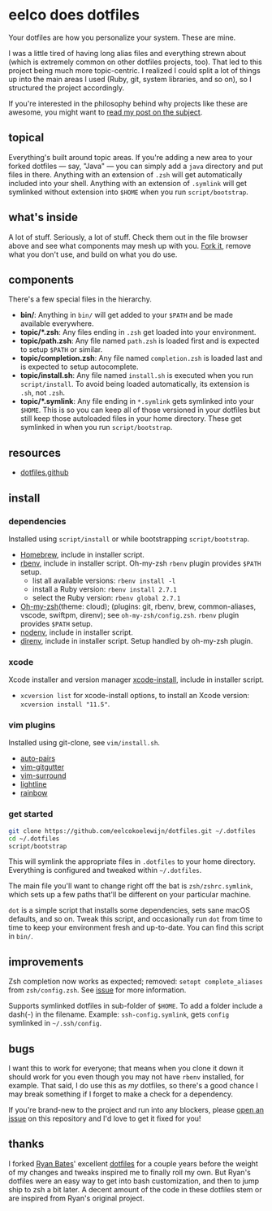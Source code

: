 # eelco does dotfiles

Your dotfiles are how you personalize your system. These are mine.

I was a little tired of having long alias files and everything strewn about
(which is extremely common on other dotfiles projects, too). That led to this
project being much more topic-centric. I realized I could split a lot of things
up into the main areas I used (Ruby, git, system libraries, and so on), so I
structured the project accordingly.

If you're interested in the philosophy behind why projects like these are
awesome, you might want to [read my post on the
subject](http://zachholman.com/2010/08/dotfiles-are-meant-to-be-forked/).

## topical

Everything's built around topic areas. If you're adding a new area to your
forked dotfiles — say, "Java" — you can simply add a `java` directory and put
files in there. Anything with an extension of `.zsh` will get automatically
included into your shell. Anything with an extension of `.symlink` will get
symlinked without extension into `$HOME` when you run `script/bootstrap`.

## what's inside

A lot of stuff. Seriously, a lot of stuff. Check them out in the file browser
above and see what components may mesh up with you.
[Fork it](https://github.com/holman/dotfiles/fork), remove what you don't
use, and build on what you do use.

## components

There's a few special files in the hierarchy.

- **bin/**: Anything in `bin/` will get added to your `$PATH` and be made
  available everywhere.
- **topic/\*.zsh**: Any files ending in `.zsh` get loaded into your
  environment.
- **topic/path.zsh**: Any file named `path.zsh` is loaded first and is
  expected to setup `$PATH` or similar.
- **topic/completion.zsh**: Any file named `completion.zsh` is loaded
  last and is expected to setup autocomplete.
- **topic/install.sh**: Any file named `install.sh` is executed when you run `script/install`. To avoid being loaded automatically, its extension is `.sh`, not `.zsh`.
- **topic/\*.symlink**: Any file ending in `*.symlink` gets symlinked into
  your `$HOME`. This is so you can keep all of those versioned in your dotfiles
  but still keep those autoloaded files in your home directory. These get
  symlinked in when you run `script/bootstrap`.

## resources

- [dotfiles.github](https://dotfiles.github.io)

## install

### dependencies

Installed using `script/install` or while bootstrapping `script/bootstrap`.  
- [Homebrew](https://brew.sh), include in installer script.
- [rbenv](https://github.com/rbenv/rbenv), include in installer script.  Oh-my-zsh `rbenv` plugin provides `$PATH` setup.  
  - list all available versions: `rbenv install -l`
  - install a Ruby version: `rbenv install 2.7.1`
  - select the Ruby version: `rbenv global 2.7.1`
- [Oh-my-zsh](https://github.com/ohmyzsh/ohmyzsh)(theme: cloud); (plugins: git, rbenv, brew, common-aliases, vscode, swiftpm, direnv); see `oh-my-zsh/config.zsh`. `rbenv` plugin provides `$PATH` setup.
- [nodenv](https://github.com/nodenv/nodenv), include in installer script.
- [direnv](https://direnv.net), include in installer script. Setup handled by oh-my-zsh plugin.

### xcode

Xcode installer and version manager [xcode-install](https://github.com/xcpretty/xcode-install), include in installer script.
- `xcversion list` for xcode-install options, to install an Xcode version: `xcversion install "11.5"`.

### vim plugins

Installed using git-clone, see `vim/install.sh`.
- [auto-pairs](https://github.com/jiangmiao/auto-pairs)
- [vim-gitgutter](https://github.com/airblade/vim-gitgutter)
- [vim-surround](https://github.com/tpope/vim-surround)
- [lightline](https://github.com/itchyny/lightline.vim)
- [rainbow](https://github.com/luochen1990/rainbow)

### get started

```sh
git clone https://github.com/eelcokoelewijn/dotfiles.git ~/.dotfiles
cd ~/.dotfiles
script/bootstrap
```

This will symlink the appropriate files in `.dotfiles` to your home directory.
Everything is configured and tweaked within `~/.dotfiles`.

The main file you'll want to change right off the bat is `zsh/zshrc.symlink`,
which sets up a few paths that'll be different on your particular machine.

`dot` is a simple script that installs some dependencies, sets sane macOS
defaults, and so on. Tweak this script, and occasionally run `dot` from
time to time to keep your environment fresh and up-to-date. You can find
this script in `bin/`.

## improvements

Zsh completion now works as expected; removed: `setopt complete_aliases` from `zsh/config.zsh`.
See [issue](https://github.com/ohmyzsh/ohmyzsh/issues/4064) for more information.

Supports symlinked dotfiles in sub-folder of `$HOME`. To add a folder include a dash(-) in the filename.
Example: `ssh-config.symlink`, gets `config` symlinked in `~/.ssh/config`.

## bugs

I want this to work for everyone; that means when you clone it down it should
work for you even though you may not have `rbenv` installed, for example. That
said, I do use this as _my_ dotfiles, so there's a good chance I may break
something if I forget to make a check for a dependency.

If you're brand-new to the project and run into any blockers, please
[open an issue](https://github.com/holman/dotfiles/issues) on this repository
and I'd love to get it fixed for you!

## thanks

I forked [Ryan Bates](http://github.com/ryanb)' excellent
[dotfiles](http://github.com/ryanb/dotfiles) for a couple years before the
weight of my changes and tweaks inspired me to finally roll my own. But Ryan's
dotfiles were an easy way to get into bash customization, and then to jump ship
to zsh a bit later. A decent amount of the code in these dotfiles stem or are
inspired from Ryan's original project.
